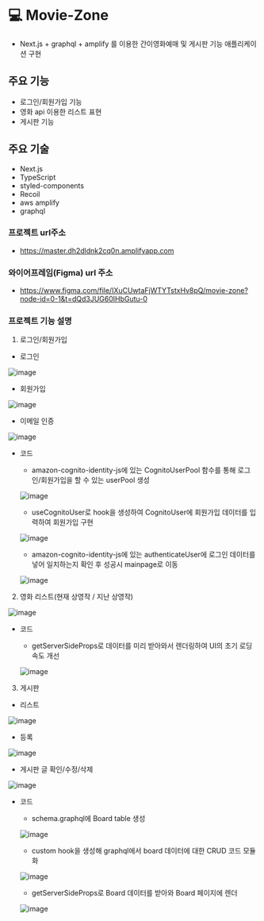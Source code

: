 # 💻 Movie-Zone


* Next.js + graphql + amplify 를 이용한 간이영화예매 및 게시판 기능 애플리케이션 구현

## 주요 기능

* 로그인/회원가입 기능
* 영화 api 이용한 리스트 표현
* 게시판 기능

## 주요 기술

* Next.js
* TypeScript
* styled-components
* Recoil
* aws amplify
* graphql

### 프로젝트 url주소
- https://master.dh2dldnk2cq0n.amplifyapp.com

### 와이어프레임(Figma) url 주소
- https://www.figma.com/file/IXuCUwtaFjWTYTstxHv8pQ/movie-zone?node-id=0-1&t=dQd3JUG60IHbGutu-0

### 프로젝트 기능 설명

1. 로그인/회원가입
 
  * 로그인

![image](https://user-images.githubusercontent.com/91539013/232228850-c001802c-a437-4f78-b861-b945604a4289.png)

  * 회원가입

![image](https://user-images.githubusercontent.com/91539013/232228904-f71b1b32-b889-4976-8327-12471cd1501e.png)

  * 이메일 인증

![image](https://user-images.githubusercontent.com/91539013/232228932-a2213970-5973-4e17-a47b-4ab6f5dacac2.png)

 * 코드
    - amazon-cognito-identity-js에 있는 CognitoUserPool 함수를 통해 로그인/회원가입을 할 수 있는 userPool 생성
  
    ![image](https://user-images.githubusercontent.com/91539013/232319288-6927d692-38af-4b87-a918-87f8d0b7622d.png)
  
    - useCognitoUser로 hook을 생성하여 CognitoUser에 회원가입 데이터를 입력하여 회원가입 구현

    ![image](https://user-images.githubusercontent.com/91539013/232319590-3a0cc9cc-552a-435b-9878-b381b03a54ec.png)

    - amazon-cognito-identity-js에 있는 authenticateUser에 로그인 데이터를 넣어 일치하는지 확인 후 성공시 mainpage로 이동
    
    ![image](https://user-images.githubusercontent.com/91539013/232319838-0355d91c-afce-4537-aa62-4ba79bbdacd6.png)

2. 영화 리스트(현재 상영작 / 지난 상영작)

![image](https://user-images.githubusercontent.com/91539013/232229036-fb4cb166-6982-448a-9f52-0a40ba321624.png)

 * 코드

   - getServerSideProps로 데이터를 미리 받아와서 렌더링하여 UI의 초기 로딩 속도 개선

   ![image](https://user-images.githubusercontent.com/91539013/232650058-90be3fe0-8b68-44ac-8e57-16493dacbcca.png)
   
3. 게시판
 * 리스트
 
 ![image](https://user-images.githubusercontent.com/91539013/232319016-d17ee069-c35a-4414-978b-dede8769e7a5.png)

 * 등록
 
 ![image](https://user-images.githubusercontent.com/91539013/232319056-d5f9d0f3-483d-448d-84fe-31d9eaf9b6c1.png)


 * 게시판 글 확인/수정/삭제
 
 ![image](https://user-images.githubusercontent.com/91539013/232319099-d1ab3963-3230-4de1-8d7a-8e0c16e6a4a0.png)
 
 * 코드
 
   - schema.graphql에 Board table 생성
   
   ![image](https://user-images.githubusercontent.com/91539013/232652302-5405e545-6f76-412f-b7e1-5b59a31f1d3f.png)
   
   - custom hook을 생성해 graphql에서 board 데이터에 대한 CRUD 코드 모듈화
 
   ![image](https://user-images.githubusercontent.com/91539013/232652625-a9b3ece7-86ad-4f4d-9897-d8bd1a46cd85.png)
 
   - getServerSideProps로 Board 데이터를 받아와 Board 페이지에 렌더
 
   ![image](https://user-images.githubusercontent.com/91539013/232652470-96cb6035-e4ee-4ae1-b83c-d94c88624e26.png)
 
